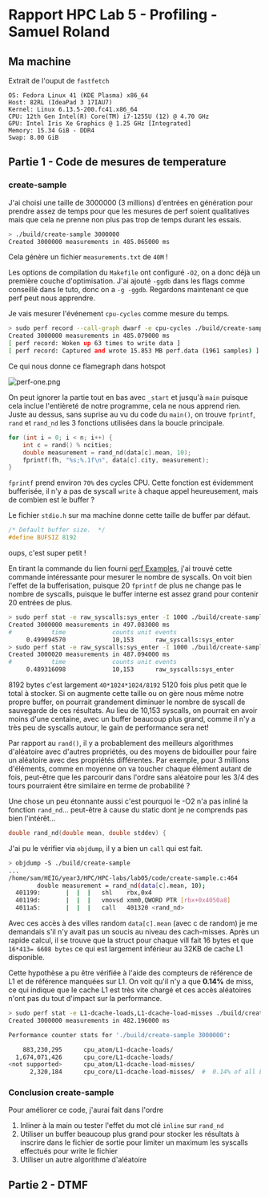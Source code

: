 # Rapport HPC Lab 5 - Profiling - Samuel Roland

## Ma machine

Extrait de l'ouput de `fastfetch`
```
OS: Fedora Linux 41 (KDE Plasma) x86_64
Host: 82RL (IdeaPad 3 17IAU7)
Kernel: Linux 6.13.5-200.fc41.x86_64
CPU: 12th Gen Intel(R) Core(TM) i7-1255U (12) @ 4.70 GHz
GPU: Intel Iris Xe Graphics @ 1.25 GHz [Integrated]
Memory: 15.34 GiB - DDR4
Swap: 8.00 GiB
```


## Partie 1 - Code de mesures de temperature
### create-sample
J'ai choisi une taille de 3000000 (3 millions) d'entrées en génération pour prendre assez de temps pour que les mesures de perf soient qualitatives mais que cela ne prenne non plus pas trop de temps durant les essais.
```sh
> ./build/create-sample 3000000
Created 3000000 measurements in 485.065000 ms
```

Cela génère un fichier `measurements.txt` de `40M` !

Les options de compilation du `Makefile` ont configuré `-O2`, on a donc déjà un première couche d'optimisation. J'ai ajouté `-ggdb` dans les flags comme conseillé dans le tuto, donc on a `-g -ggdb`. Regardons maintenant ce que perf peut nous apprendre.

Je vais mesurer l'événement `cpu-cycles` comme mesure du temps.
```sh
> sudo perf record --call-graph dwarf -e cpu-cycles ./build/create-sample 3000000
Created 3000000 measurements in 485.079000 ms
[ perf record: Woken up 63 times to write data ]
[ perf record: Captured and wrote 15.853 MB perf.data (1961 samples) ]
```

Ce qui nous donne ce flamegraph dans hotspot

![perf-one.png](imgs/perf-one.png)

On peut ignorer la partie tout en bas avec `_start` et jusqu'à `main` puisque cela inclue l'entièreté de notre programme, cela ne nous apprend rien. Juste au dessus, sans suprise au vu du code du `main()`, on trouve `fprintf`, `rand` et `rand_nd` les 3 fonctions utilisées dans la boucle principale.
```c
for (int i = 0; i < n; i++) {
    int c = rand() % ncities;
    double measurement = rand_nd(data[c].mean, 10);
    fprintf(fh, "%s;%.1f\n", data[c].city, measurement);
}
```
`fprintf` prend environ `70%` des cycles CPU. Cette fonction est évidemment bufferisée, il n'y a pas de syscall `write` à chaque appel heureusement, mais de combien est le buffer ?

Le fichier `stdio.h` sur ma machine donne cette taille de buffer par défaut.
```c
/* Default buffer size.  */
#define BUFSIZ 8192
```
oups, c'est super petit !

En tirant la commande du lien fourni [perf Examples](https://www.brendangregg.com/perf.html), j'ai trouvé cette commande intéressante pour mesurer le nombre de syscalls. On voit bien l'effet de la bufferisation, puisque 20 `fprintf` de plus ne change pas le nombre de syscalls, puisque le buffer interne est assez grand pour contenir 20 entrées de plus.
```sh
> sudo perf stat -e raw_syscalls:sys_enter -I 1000 ./build/create-sample 3000000
Created 3000000 measurements in 497.083000 ms
#           time             counts unit events
     0.499094570             10,153      raw_syscalls:sys_enter                                                
> sudo perf stat -e raw_syscalls:sys_enter -I 1000 ./build/create-sample 3000020
Created 3000020 measurements in 487.094000 ms
#           time             counts unit events
     0.489316098             10,153      raw_syscalls:sys_enter       
```

8192 bytes c'est largement `40*1024*1024/8192` 5120 fois plus petit que le total à stocker. Si on augmente cette taille ou on gère nous même notre propre buffer, on pourrait grandement diminuer le nombre de syscall de sauvegarde de ces résultats. Au lieu de 10,153 syscalls, on pourrait en avoir moins d'une centaine, avec un buffer beaucoup plus grand, comme il n'y a très peu de syscalls autour, le gain de performance sera net!

Par rapport au `rand()`, il y a probablement des meilleurs algorithmes d'aléatoire avec d'autres propriétés, ou des moyens de bidouiller pour faire un aléatoire avec des propriétés différentes. Par exemple, pour 3 millions d'éléments, comme en moyenne on va toucher chaque élément autant de fois, peut-être que les parcourir dans l'ordre sans aléatoire pour les 3/4 des tours pourraient être similaire en terme de probabilité ?

Une chose un peu étonnante aussi c'est pourquoi le -O2 n'a pas inliné la fonction `rand_nd`... peut-être à cause du static dont je ne comprends pas bien l'intérêt...
```c
double rand_nd(double mean, double stddev) {
```

J'ai pu le vérifier via `objdump`, il y a bien un `call` qui est fait.
```sh
> objdump -S ./build/create-sample
...
/home/sam/HEIG/year3/HPC/HPC-labs/lab05/code/create-sample.c:464
        double measurement = rand_nd(data[c].mean, 10);                                                                                                                     
  401199:       |  |  |   shl    rbx,0x4
  40119d:       |  |  |   vmovsd xmm0,QWORD PTR [rbx+0x4050a8]
  4011a5:       |  |  |   call   401320 <rand_nd>                
```


Avec ces accès à des villes random `data[c].mean` (avec c de random) je me demandais s'il n'y avait pas un soucis au niveau des cach-misses. Après un rapide calcul, il se trouve que la struct pour chaque vill fait 16 bytes et que `16*413= 6608 bytes` ce qui est largement inférieur au 32KB de cache L1 disponible.

Cette hypothèse a pu être vérifiée à l'aide des compteurs de référence de L1 et de référence manquées sur L1. On voit qu'il n'y a que **0.14%** de miss, ce qui indique que le cache L1 est très vite chargé et ces accès aléatoires n'ont pas du tout d'impact sur la performance.
```sh
> sudo perf stat -e L1-dcache-loads,L1-dcache-load-misses ./build/create-sample 3000000
Created 3000000 measurements in 482.196000 ms

Performance counter stats for './build/create-sample 3000000':

    883,230,295      cpu_atom/L1-dcache-loads/                                             (1.36%)
  1,674,071,426      cpu_core/L1-dcache-loads/                                             (98.64%)
<not supported>      cpu_atom/L1-dcache-load-misses/ 
      2,320,184      cpu_core/L1-dcache-load-misses/  #  0.14% of all L1-dcache accesses   (98.64%)
```

### Conclusion create-sample
Pour améliorer ce code, j'aurai fait dans l'ordre
1. Inliner à la main ou tester l'effet du mot clé `inline` sur `rand_nd`
1. Utiliser un buffer beaucoup plus grand pour stocker les résultats à inscrire dans le fichier de sortie pour limiter un maximum les syscalls effectués pour write le fichier
1. Utiliser un autre algorithme d'aléatoire

## Partie 2 - DTMF

